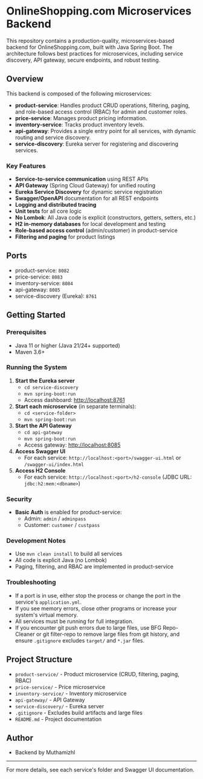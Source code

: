 # OnlineShopping.com Microservices Backend

This repository contains a production-quality, microservices-based backend for OnlineShopping.com, built with Java Spring Boot. The architecture follows best practices for microservices, including service discovery, API gateway, secure endpoints, and robust testing.

## Overview

This backend is composed of the following microservices:

- **product-service**: Handles product CRUD operations, filtering, paging, and role-based access control (RBAC) for admin and customer roles.
- **price-service**: Manages product pricing information.
- **inventory-service**: Tracks product inventory levels.
- **api-gateway**: Provides a single entry point for all services, with dynamic routing and service discovery.
- **service-discovery**: Eureka server for registering and discovering services.

### Key Features
- **Service-to-service communication** using REST APIs
- **API Gateway** (Spring Cloud Gateway) for unified routing
- **Eureka Service Discovery** for dynamic service registration
- **Swagger/OpenAPI** documentation for all REST endpoints
- **Logging and distributed tracing**
- **Unit tests** for all core logic
- **No Lombok**: All Java code is explicit (constructors, getters, setters, etc.)
- **H2 in-memory databases** for local development and testing
- **Role-based access control** (admin/customer) in product-service
- **Filtering and paging** for product listings

## Ports

- product-service: `8082`
- price-service: `8083`
- inventory-service: `8084`
- api-gateway: `8085`
- service-discovery (Eureka): `8761`

## Getting Started

### Prerequisites
- Java 11 or higher (Java 21/24+ supported)
- Maven 3.6+

### Running the System
1. **Start the Eureka server**
   - `cd service-discovery`
   - `mvn spring-boot:run`
   - Access dashboard: [http://localhost:8761](http://localhost:8761)
2. **Start each microservice** (in separate terminals):
   - `cd <service-folder>`
   - `mvn spring-boot:run`
3. **Start the API Gateway**
   - `cd api-gateway`
   - `mvn spring-boot:run`
   - Access gateway: [http://localhost:8085](http://localhost:8085)
4. **Access Swagger UI**
   - For each service: `http://localhost:<port>/swagger-ui.html` or `/swagger-ui/index.html`
5. **Access H2 Console**
   - For each service: `http://localhost:<port>/h2-console` (JDBC URL: `jdbc:h2:mem:<dbname>`)

### Security
- **Basic Auth** is enabled for product-service:
  - Admin: `admin` / `adminpass`
  - Customer: `customer` / `custpass`

### Development Notes
- Use `mvn clean install` to build all services
- All code is explicit Java (no Lombok)
- Paging, filtering, and RBAC are implemented in product-service

### Troubleshooting
- If a port is in use, either stop the process or change the port in the service's `application.yml`.
- If you see memory errors, close other programs or increase your system's virtual memory.
- All services must be running for full integration.
- If you encounter git push errors due to large files, use BFG Repo-Cleaner or git filter-repo to remove large files from git history, and ensure `.gitignore` excludes `target/` and `*.jar` files.

## Project Structure

- `product-service/` - Product microservice (CRUD, filtering, paging, RBAC)
- `price-service/` - Price microservice
- `inventory-service/` - Inventory microservice
- `api-gateway/` - API Gateway
- `service-discovery/` - Eureka server
- `.gitignore` - Excludes build artifacts and large files
- `README.md` - Project documentation

## Author
- Backend by Muthamizhl

---
For more details, see each service's folder and Swagger UI documentation.
